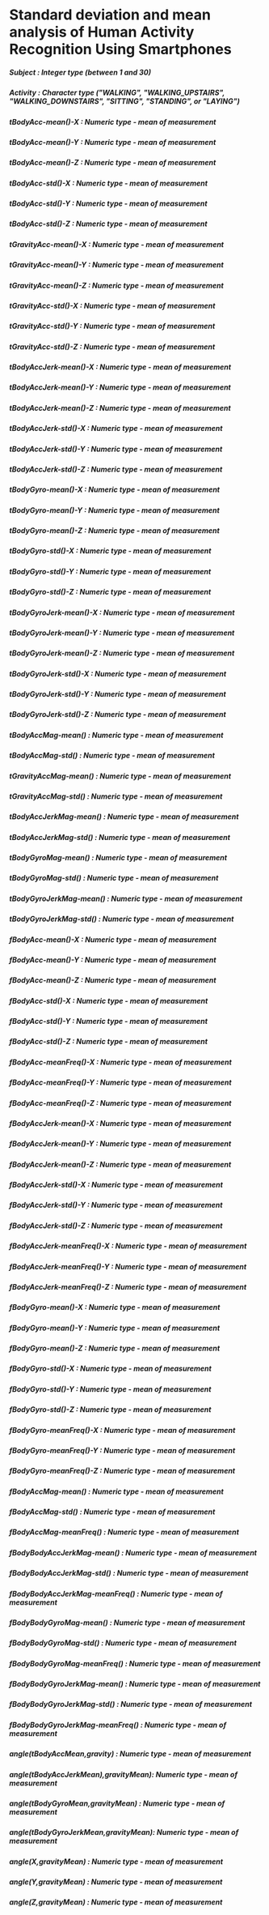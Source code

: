 # Standard deviation and mean analysis of Human Activity Recognition Using Smartphones

 
##### Subject                             : Integer type (between 1 and 30)
 
##### Activity                            : Character type ("WALKING", "WALKING_UPSTAIRS", "WALKING_DOWNSTAIRS", "SITTING", "STANDING", or "LAYING")  
 
##### tBodyAcc-mean()-X                   : Numeric type - mean of measurement 
 
##### tBodyAcc-mean()-Y                   : Numeric type - mean of measurement 
 
##### tBodyAcc-mean()-Z                   : Numeric type - mean of measurement 
 
##### tBodyAcc-std()-X                    : Numeric type - mean of measurement 
 
##### tBodyAcc-std()-Y                    : Numeric type - mean of measurement 
 
##### tBodyAcc-std()-Z                    : Numeric type - mean of measurement 
 
##### tGravityAcc-mean()-X                : Numeric type - mean of measurement 
 
##### tGravityAcc-mean()-Y                : Numeric type - mean of measurement 
 
##### tGravityAcc-mean()-Z                : Numeric type - mean of measurement 
 
##### tGravityAcc-std()-X                 : Numeric type - mean of measurement 
 
##### tGravityAcc-std()-Y                 : Numeric type - mean of measurement 
 
##### tGravityAcc-std()-Z                 : Numeric type - mean of measurement 
 
##### tBodyAccJerk-mean()-X               : Numeric type - mean of measurement 
 
##### tBodyAccJerk-mean()-Y               : Numeric type - mean of measurement 
 
##### tBodyAccJerk-mean()-Z               : Numeric type - mean of measurement 
 
##### tBodyAccJerk-std()-X                : Numeric type - mean of measurement 
 
##### tBodyAccJerk-std()-Y                : Numeric type - mean of measurement 
 
##### tBodyAccJerk-std()-Z                : Numeric type - mean of measurement 
 
##### tBodyGyro-mean()-X                  : Numeric type - mean of measurement 
 
##### tBodyGyro-mean()-Y                  : Numeric type - mean of measurement 
 
##### tBodyGyro-mean()-Z                  : Numeric type - mean of measurement 
 
##### tBodyGyro-std()-X                   : Numeric type - mean of measurement 
 
##### tBodyGyro-std()-Y                   : Numeric type - mean of measurement 
 
##### tBodyGyro-std()-Z                   : Numeric type - mean of measurement 
 
##### tBodyGyroJerk-mean()-X              : Numeric type - mean of measurement 
 
##### tBodyGyroJerk-mean()-Y              : Numeric type - mean of measurement 
 
##### tBodyGyroJerk-mean()-Z              : Numeric type - mean of measurement 
 
##### tBodyGyroJerk-std()-X               : Numeric type - mean of measurement 
 
##### tBodyGyroJerk-std()-Y               : Numeric type - mean of measurement 
 
##### tBodyGyroJerk-std()-Z               : Numeric type - mean of measurement 
 
##### tBodyAccMag-mean()                  : Numeric type - mean of measurement 
 
##### tBodyAccMag-std()                   : Numeric type - mean of measurement 
 
##### tGravityAccMag-mean()               : Numeric type - mean of measurement 
 
##### tGravityAccMag-std()                : Numeric type - mean of measurement 
 
##### tBodyAccJerkMag-mean()              : Numeric type - mean of measurement 
 
##### tBodyAccJerkMag-std()               : Numeric type - mean of measurement 
 
##### tBodyGyroMag-mean()                 : Numeric type - mean of measurement 
 
##### tBodyGyroMag-std()                  : Numeric type - mean of measurement 
 
##### tBodyGyroJerkMag-mean()             : Numeric type - mean of measurement 
 
##### tBodyGyroJerkMag-std()              : Numeric type - mean of measurement 
 
##### fBodyAcc-mean()-X                   : Numeric type - mean of measurement 
 
##### fBodyAcc-mean()-Y                   : Numeric type - mean of measurement 
 
##### fBodyAcc-mean()-Z                   : Numeric type - mean of measurement 
 
##### fBodyAcc-std()-X                    : Numeric type - mean of measurement 
 
##### fBodyAcc-std()-Y                    : Numeric type - mean of measurement 
 
##### fBodyAcc-std()-Z                    : Numeric type - mean of measurement 
 
##### fBodyAcc-meanFreq()-X               : Numeric type - mean of measurement 
 
##### fBodyAcc-meanFreq()-Y               : Numeric type - mean of measurement 
 
##### fBodyAcc-meanFreq()-Z               : Numeric type - mean of measurement 
 
##### fBodyAccJerk-mean()-X               : Numeric type - mean of measurement 
 
##### fBodyAccJerk-mean()-Y               : Numeric type - mean of measurement 
 
##### fBodyAccJerk-mean()-Z               : Numeric type - mean of measurement 
 
##### fBodyAccJerk-std()-X                : Numeric type - mean of measurement 
 
##### fBodyAccJerk-std()-Y                : Numeric type - mean of measurement 
 
##### fBodyAccJerk-std()-Z                : Numeric type - mean of measurement 
 
##### fBodyAccJerk-meanFreq()-X           : Numeric type - mean of measurement 
 
##### fBodyAccJerk-meanFreq()-Y           : Numeric type - mean of measurement 
 
##### fBodyAccJerk-meanFreq()-Z           : Numeric type - mean of measurement 
 
##### fBodyGyro-mean()-X                  : Numeric type - mean of measurement 
 
##### fBodyGyro-mean()-Y                  : Numeric type - mean of measurement 
 
##### fBodyGyro-mean()-Z                  : Numeric type - mean of measurement 
 
##### fBodyGyro-std()-X                   : Numeric type - mean of measurement 
 
##### fBodyGyro-std()-Y                   : Numeric type - mean of measurement 
 
##### fBodyGyro-std()-Z                   : Numeric type - mean of measurement 
 
##### fBodyGyro-meanFreq()-X              : Numeric type - mean of measurement 
 
##### fBodyGyro-meanFreq()-Y              : Numeric type - mean of measurement 
 
##### fBodyGyro-meanFreq()-Z              : Numeric type - mean of measurement 
 
##### fBodyAccMag-mean()                  : Numeric type - mean of measurement 
 
##### fBodyAccMag-std()                   : Numeric type - mean of measurement 
 
##### fBodyAccMag-meanFreq()              : Numeric type - mean of measurement 
 
##### fBodyBodyAccJerkMag-mean()          : Numeric type - mean of measurement 
 
##### fBodyBodyAccJerkMag-std()           : Numeric type - mean of measurement 
 
##### fBodyBodyAccJerkMag-meanFreq()      : Numeric type - mean of measurement 
 
##### fBodyBodyGyroMag-mean()             : Numeric type - mean of measurement 
 
##### fBodyBodyGyroMag-std()              : Numeric type - mean of measurement 
 
##### fBodyBodyGyroMag-meanFreq()         : Numeric type - mean of measurement 
 
##### fBodyBodyGyroJerkMag-mean()         : Numeric type - mean of measurement 
 
##### fBodyBodyGyroJerkMag-std()          : Numeric type - mean of measurement 
 
##### fBodyBodyGyroJerkMag-meanFreq()     : Numeric type - mean of measurement 
 
##### angle(tBodyAccMean,gravity)         : Numeric type - mean of measurement 
 
##### angle(tBodyAccJerkMean),gravityMean): Numeric type - mean of measurement 
 
##### angle(tBodyGyroMean,gravityMean)    : Numeric type - mean of measurement 
 
##### angle(tBodyGyroJerkMean,gravityMean): Numeric type - mean of measurement 
 
##### angle(X,gravityMean)                : Numeric type - mean of measurement 
 
##### angle(Y,gravityMean)                : Numeric type - mean of measurement 
 
##### angle(Z,gravityMean)                : Numeric type - mean of measurement 
